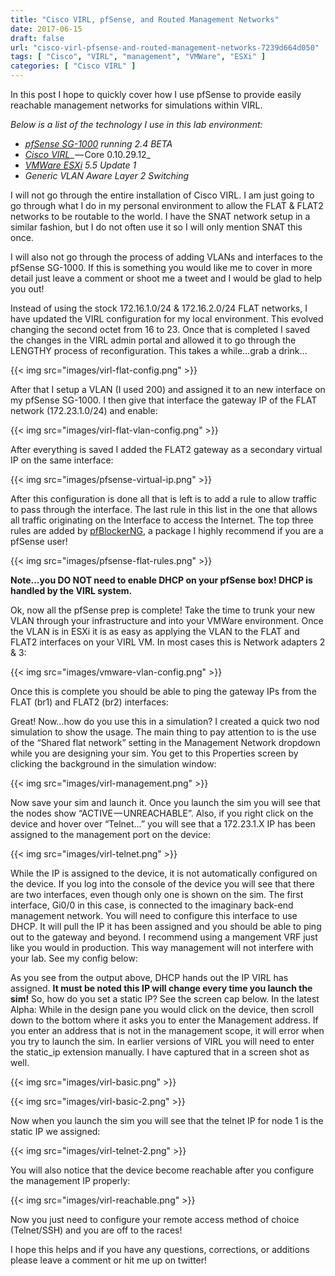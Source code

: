 ```yaml
---
title: "Cisco VIRL, pfSense, and Routed Management Networks"
date: 2017-06-15
draft: false
url: "cisco-virl-pfsense-and-routed-management-networks-7239d664d050"
tags: [ "Cisco", "VIRL", "management", "VMWare", "ESXi" ]
categories: [ "Cisco VIRL" ]
---
```


In this post I hope to quickly cover how I use pfSense to provide easily reachable management networks for simulations within VIRL.

<!--more-->

_Below is a list of the technology I use in this lab environment:_

*   [_pfSense SG-1000_](https://www.netgate.com/products/sg-1000.html) _running 2.4 BETA_
*   [_Cisco VIRL_](http://virl.cisco.com/)_ — Core 0.10.29.12_
*   [_VMWare ESXi_](https://www.vmware.com/) _5.5 Update 1_
*   _Generic VLAN Aware Layer 2 Switching_

I will not go through the entire installation of Cisco VIRL. I am just going to go through what I do in my personal environment to allow the FLAT & FLAT2 networks to be routable to the world. I have the SNAT network setup in a similar fashion, but I do not often use it so I will only mention SNAT this once.

I will also not go through the process of adding VLANs and interfaces to the pfSense SG-1000\. If this is something you would like me to cover in more detail just leave a comment or shoot me a tweet and I would be glad to help you out!

Instead of using the stock 172.16.1.0/24 & 172.16.2.0/24 FLAT networks, I have updated the VIRL configuration for my local environment. This evolved changing the second octet from 16 to 23\. Once that is completed I saved the changes in the VIRL admin portal and allowed it to go through the LENGTHY process of reconfiguration. This takes a while…grab a drink…

{{< img src="images/virl-flat-config.png" >}}

After that I setup a VLAN (I used 200) and assigned it to an new interface on my pfSense SG-1000\. I then give that interface the gateway IP of the FLAT network (172.23.1.0/24) and enable:

{{< img src="images/virl-flat-vlan-config.png" >}}


After everything is saved I added the FLAT2 gateway as a secondary virtual IP on the same interface:

{{< img src="images/pfsense-virtual-ip.png" >}}

After this configuration is done all that is left is to add a rule to allow traffic to pass through the interface. The last rule in this list in the one that allows all traffic originating on the Interface to access the Internet. The top three rules are added by [pfBlockerNG](https://forum.pfsense.org/index.php?topic=86212.0), a package I highly recommend if you are a pfSense user!

{{< img src="images/pfsense-flat-rules.png" >}}

**Note…you DO NOT need to enable DHCP on your pfSense box! DHCP is handled by the VIRL system.**

Ok, now all the pfSense prep is complete! Take the time to trunk your new VLAN through your infrastructure and into your VMWare environment. Once the VLAN is in ESXi it is as easy as applying the VLAN to the FLAT and FLAT2 interfaces on your VIRL VM. In most cases this is Network adapters 2 & 3:

{{< img src="images/vmware-vlan-config.png" >}}

Once this is complete you should be able to ping the gateway IPs from the FLAT (br1) and FLAT2 (br2) interfaces:

Great! Now…how do you use this in a simulation? I created a quick two nod simulation to show the usage. The main thing to pay attention to is the use of the “Shared flat network” setting in the Management Network dropdown while you are designing your sim. You get to this Properties screen by clicking the background in the simulation window:

{{< img src="images/virl-management.png" >}}

Now save your sim and launch it. Once you launch the sim you will see that the nodes show “ACTIVE — UNREACHABLE”. Also, if you right click on the device and hover over “Telnet…” you will see that a 172.23.1.X IP has been assigned to the management port on the device:

{{< img src="images/virl-telnet.png" >}}

While the IP is assigned to the device, it is not automatically configured on the device. If you log into the console of the device you will see that there are two interfaces, even though only one is shown on the sim. The first interface, Gi0/0 in this case, is connected to the imaginary back-end management network. You will need to configure this interface to use DHCP. It will pull the IP it has been assigned and you should be able to ping out to the gateway and beyond. I recommend using a mangement VRF just like you would in production. This way management will not interfere with your lab. See my config below:

As you see from the output above, DHCP hands out the IP VIRL has assigned. **It must be noted this IP will change every time you launch the sim!** So, how do you set a static IP? See the screen cap below. In the latest Alpha: While in the design pane you would click on the device, then scroll down to the bottom where it asks you to enter the Management address. If you enter an address that is not in the management scope, it will error when you try to launch the sim. In earlier versions of VIRL you will need to enter the static_ip extension manually. I have captured that in a screen shot as well.

{{< img src="images/virl-basic.png" >}}

{{< img src="images/virl-basic-2.png" >}}

Now when you launch the sim you will see that the telnet IP for node 1 is the static IP we assigned:

{{< img src="images/virl-telnet-2.png" >}}

You will also notice that the device become reachable after you configure the management IP properly:

{{< img src="images/virl-reachable.png" >}}

Now you just need to configure your remote access method of choice (Telnet/SSH) and you are off to the races!

I hope this helps and if you have any questions, corrections, or additions please leave a comment or hit me up on twitter!